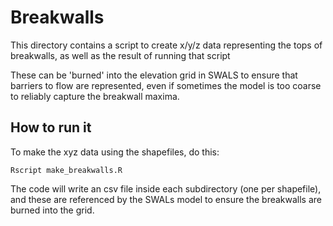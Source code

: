 # Breakwalls

This directory contains a script to create x/y/z data representing the tops of
breakwalls, as well as the result of running that script

These can be 'burned' into the elevation grid in SWALS to ensure that barriers
to flow are represented, even if sometimes the model is too coarse to reliably
capture the breakwall maxima.

## How to run it

To make the xyz data using the shapefiles, do this:

    Rscript make_breakwalls.R

The code will write an csv file inside each subdirectory (one per shapefile), and these
are referenced by the SWALs model to ensure the breakwalls are burned into the grid.
